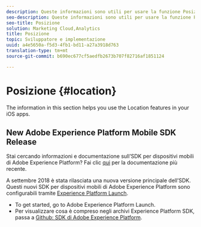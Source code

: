 ```yaml
---
description: Queste informazioni sono utili per usare la funzione Posizione nelle app iOS.
seo-description: Queste informazioni sono utili per usare la funzione Posizione nelle app iOS.
seo-title: Posizione
solution: Marketing Cloud,Analytics
title: Posizione
topic: Sviluppatore e implementazione
uuid: a4e5650a-f5d3-4fb1-bd11-a27a3918d763
translation-type: tm+mt
source-git-commit: b690ec677cf5aedfb2673b707f82716af1851124

---
```



# Posizione {#location}

The information in this section helps you use the Location features in your iOS apps.

## New Adobe Experience Platform Mobile SDK Release

Stai cercando informazioni e documentazione sull’SDK per dispositivi mobili di Adobe Experience Platform? Fai clic [qui](https://aep-sdks.gitbook.io/docs/) per la documentazione più recente.

A settembre 2018 è stata rilasciata una nuova versione principale dell’SDK. Questi nuovi SDK per dispositivi mobili di Adobe Experience Platform sono configurabili tramite [Experience Platform Launch](https://www.adobe.com/experience-platform/launch.html).

* To get started, go to Adobe Experience Platform Launch.
* Per visualizzare cosa è compreso negli archivi Experience Platform SDK, passa a [Github: SDK di Adobe Experience Platform](https://github.com/Adobe-Marketing-Cloud/acp-sdks).
